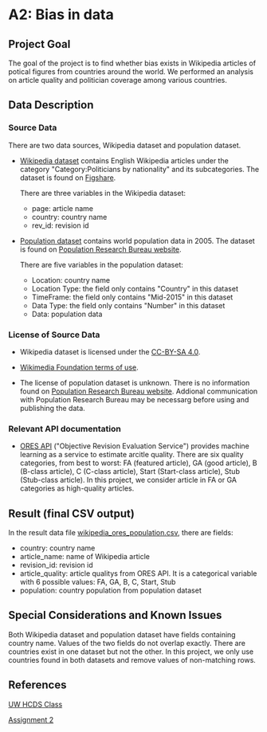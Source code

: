 # A2: Bias in data
## Project Goal

The goal of the project is to find whether bias exists in Wikipedia articles of potical figures from countries around the world. We performed an analysis on article quality and politician coverage among various countries. 


## Data Description

### Source Data 
There are two data sources, Wikipedia dataset and population dataset.

* [Wikipedia dataset](https://figshare.com/articles/Untitled_Item/5513449) contains English Wikipedia articles under the category "Category:Politicians by nationality" and its subcategories. The dataset is found on [Figshare](https://figshare.com/).

  There are three variables in the Wikipedia dataset:

  	* page: article name
  	* country: country name
  	* rev_id: revision id

* [Population dataset](http://www.prb.org/DataFinder/Topic/Rankings.aspx?ind=14) contains world population data in 2005. The dataset is found on [Population Research Bureau website](http://www.prb.org).

  There are five variables in the population dataset:
   * Location: country name
   * Location Type: the field only contains "Country" in this dataset
   * TimeFrame: the field only contains "Mid-2015" in this dataset
   * Data Type: the field only contains "Number" in this dataset
   * Data: population data

### License of Source Data
* Wikipedia dataset is licensed under the [CC-BY-SA 4.0](https://creativecommons.org/licenses/by-sa/4.0/).

* [Wikimedia Foundation terms of use](https://wikimediafoundation.org/wiki/Terms_of_Use/en).

* The license of population dataset is unknown. There is no information found on [Population Research Bureau website](http://www.prb.org/DataFinder.aspx). Addional communication with Population Research Bureau may be necessarg before using and publishing the data.

### Relevant API documentation

* [ORES API](https://www.mediawiki.org/wiki/ORES) ("Objective Revision Evaluation Service") provides machine learning as a service to estimate arcitle quality. There are six quality categories, from best to worst: FA (featured article), GA (good article), B (B-class article), C (C-class article), Start (Start-class article), Stub (Stub-class article). In this project, we consider article in FA or GA categories as high-quality articles.


## Result (final CSV output)
In the result data file [wikipedia_ores_population.csv](https://github.com/dianachenyu/data-512-a2/blob/master/wikipedia_ores_population.csv), there are fields:

* country: country name
* article_name: name of Wikipedia article
* revision_id: revision id
* article_quality: article qualitys from ORES API. It is a categorical variable with 6 possible values: FA, GA, B, C, Start, Stub
* population: country population from population dataset


## Special Considerations and Known Issues
Both Wikipedia dataset and population dataset have fields containing country name. Values of the two fields do not overlap exactly. There are countries exist in one dataset but not the other. In this project, we only use countries found in both datasets and remove values of non-matching rows.

## References
[UW HCDS Class](https://wiki.communitydata.cc/HCDS_(Fall_2017))

[Assignment 2](https://wiki.communitydata.cc/HCDS_(Fall_2017)/Assignments)
